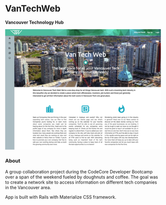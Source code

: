# VanTechWeb
**Vancouver Technology Hub**

![alt text](./screenshots/main.png)

### About
A group collaboration project during the CodeCore Developer Bootcamp over a span of the weekend fueled by doughnuts and coffee. The goal was to create a network site to access information on different tech companies in the Vancouver area.

App is built with Rails with Materialize CSS framework.
